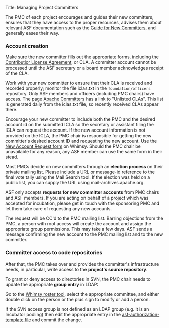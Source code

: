 Title: Managing Project Committers

The PMC of each project encourages and guides their new committers, ensures that they have access to the proper resources, advises them about relevant ASF documentation such as the <a href="https://www.apache.org/dev/new-committers-guide.html" target="_blank">Guide for New Committers</a>, and generally eases their way.

### Account creation ###

Make sure the new committer fills out the appropriate forms, including the <a href="https://www.apache.org/licenses/contributor-agreements.html" target="_blank">Contributior License Agreement</a>, or CLA. A committer account cannot be processed until the ASF secretary or a board member acknowledges receipt of the CLA. 

Work with your new committer to ensure that their CLA is received and recorded properly; monitor the file iclas.txt in the `foundation/officers` repository. Only ASF members and officers (including PMC chairs) have access. The page <a href="https://people.apache.org/committer-index.html" target="_blank">Apache Committers</a> has a link to "Unlisted CLAs". This list is generated daily from the iclas.txt file, so recently received CLAs appear there.

Encourage your new committer to include both the PMC and the desired account id on the submitted ICLA so the secretary or assistant filing the ICLA can request the account. If the new account information is not provided on the ICLA, the PMC chair is responsible for getting the new committer's desired account ID and requesting the new account. Use the <a href="https://whimsy.apache.org/officers/acreq" target="_blank"> New Account Request form</a> on Whimsy. Should the PMC chair be unavailable for any reason, any ASF member can use the same form in their stead.

Most PMCs decide on new committers through an **election process** on their private mailing list. Please include a URL or message-id reference to the final vote tally using the Mail Search tool. If the election was held on a public list, you can supply the URL using <a hrefg="https://mail-archives.apache.org/mod_mbox/" target="_blank">mail-archives.apache.org</a>.

ASF only accepts **requests for new committer accounts** from PMC chairs and ASF members. If you are acting on behalf of a project which was accepted for incubation, please get in touch with the sponsoring PMC and let them take care of requesting any new accounts.

The request will be CC'd to the PMC mailing list. Barring objections from the PMC, a person with root access will create the account and assign the appropriate group permissions. This may take a few days. ASF sends a message confirming the new account to the PMC mailing list and to the new committer.

### Committer access to code repositories ###

After that, the PMC takes over and provides the committer's infrastructure needs, in particular, write access to the **project's source repository**.

To grant or deny access to directories in SVN, the PMC chair needs to update the appropriate **group entry** in LDAP:

Go to the <a href="https://whimsy.apache.org/roster/committee/" target="_blank">Whimsy roster tool</a>, select the appropriate committee, and either double click on the person or the plus sign to modify or add a person.

If the SVN access group is not defined as an LDAP group (e.g. it is an Incubator podling) then edit the appropriate entry in the <a href="https://svn.apache.org/repos/infra/infrastructure/trunk/subversion/authorization/asf-authorization-template" target="_blank">asf-authorization-template file</a> and commit the change.
